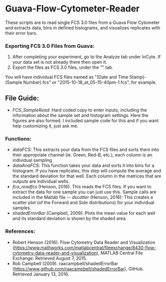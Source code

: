 # Guava-Flow-Cytometer-Reader
These scripts are to read single FCS 3.0 files from a Guava Flow Cytometer and extracts data, bins in defined histograms, and visualizes replicates with their error bars.

### Exporting FCS 3.0 Files from Guava:

1. After completing your experiment, go to the Analyze tab under InCyte. If your data set is not already there then open it.
2. Export the files as FCS 3.0 files, under the "" tab.

You will have individual FCS files named as "(Date and Time Stamp)-(Sample Number).fcs" or "2015-10-18_at_05-15-40pm-1.fcs", for example.

## File Guide:

- *FCS_SampleRead*: Hard coded copy to enter inputs, including the information about the sample set and histogram settings.
Here the figures are also formed. I included sample code for this and if you want help customizing it, just ask me.
 
### Functions:
- *dataFCS*: This extracts your data from the FCS files and sorts them into their appropriate channel (ie. Green, Red-B, etc.), each column is an individual sampling
- *dataAnaFCS*: This function takes your data and sorts it into bins for a histogram. If you have replicates, this step will compute the average and the standard deviation for that well. Each column in the matrices that are outputs are individual wells.
- *fca_readfcs* (Henson, 2016): This reads the FCS files. If you want to extract the data for one sample you can just use this. Sample calls are included in the Matlab file
-- *dscatter* (Henson, 2016): This creates a scatter plot (of the Forward and Side distributions) for your individual samples.
- *shadedErrorBar* (Campbell, 2009): Plots the mean value for each well and its standard deviation is shown by the shaded area.

### References:
- Robert Henson (2016). Flow Cytometry Data Reader and Visualization (https://www.mathworks.com/matlabcentral/fileexchange/8430-flow-cytometry-data-reader-and-visualization), MATLAB Central File Exchange. Retrieved August 7, 2015.
- Rob Campbell (2009). raacampbell/shadedErrorBar (https://www.github.com/raacampbell/shadedErrorBar), GitHub. Retrieved January 13, 2016.

